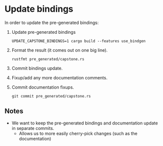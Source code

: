 # Update bindings

In order to update the pre-generated bindings:

1. Update pre-generated bindings

    ~~~
    UPDATE_CAPSTONE_BINDINGS=1 cargo build --features use_bindgen
    ~~~

2. Format the result (it comes out on one big line).

    ~~~
    rustfmt pre_generated/capstone.rs
    ~~~

3. Commit bindings update.

4. Fixup/add any more documentation comments.

5. Commit documentation fixups.

    ~~~
    git commit pre_generated/capstone.rs
    ~~~


## Notes

* We want to keep the pre-generated bindings and documentation update in
  separate commits.
    * Allows us to more easily cherry-pick changes (such as the documentation)
